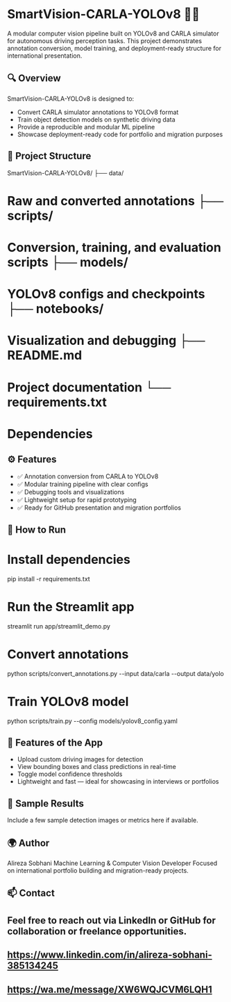 # SmartVision-CARLA-YOLOv8 🚗📸

A modular computer vision pipeline built on YOLOv8 and CARLA simulator for autonomous driving perception tasks. This project demonstrates annotation conversion, model training, and deployment-ready structure for international presentation.

## 🔍 Overview

SmartVision-CARLA-YOLOv8 is designed to:
- Convert CARLA simulator annotations to YOLOv8 format
- Train object detection models on synthetic driving data
- Provide a reproducible and modular ML pipeline
- Showcase deployment-ready code for portfolio and migration purposes

## 📁 Project Structure
SmartVision-CARLA-YOLOv8/ ├── data/
# Raw and converted annotations ├── scripts/               
# Conversion, training, and evaluation scripts ├── models/                
# YOLOv8 configs and checkpoints ├── notebooks/             
# Visualization and debugging ├── README.md              
# Project documentation └── requirements.txt       
# Dependencies



## ⚙️ Features

- ✅ Annotation conversion from CARLA to YOLOv8
- ✅ Modular training pipeline with clear configs
- ✅ Debugging tools and visualizations
- ✅ Lightweight setup for rapid prototyping
- ✅ Ready for GitHub presentation and migration portfolios

## 🚀 How to Run
# Install dependencies
pip install -r requirements.txt

# Run the Streamlit app
streamlit run app/streamlit_demo.py

# Convert annotations
python scripts/convert_annotations.py --input data/carla --output data/yolo

# Train YOLOv8 model
python scripts/train.py --config models/yolov8_config.yaml

## 🧠 Features of the App
- Upload custom driving images for detection
- View bounding boxes and class predictions in real-time
- Toggle model confidence thresholds
- Lightweight and fast — ideal for showcasing in interviews or portfolios

## 📸 Sample Results
Include a few sample detection images or metrics here if available.

## 🌍 Author
Alireza Sobhani
Machine Learning & Computer Vision Developer
Focused on international portfolio building and migration-ready projects.

## 📫 Contact
## Feel free to reach out via LinkedIn or GitHub for collaboration or freelance opportunities.
## https://www.linkedin.com/in/alireza-sobhani-385134245
## https://wa.me/message/XW6WQJCVM6LQH1

```bash
